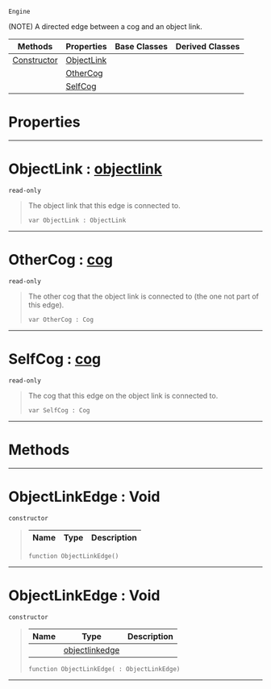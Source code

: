  `Engine`

(NOTE) A directed edge between a cog and an object link.

|Methods|Properties|Base Classes|Derived Classes|
|---|---|---|---|
|[ Constructor](https://plasmaengine.github.io/PlasmaDocs/Plasma1/C++/code_reference/class_reference/objectlinkedge.markdown#objectlinkedge-void)|[ ObjectLink](https://plasmaengine.github.io/PlasmaDocs/Plasma1/C++/code_reference/class_reference/objectlinkedge.markdown#objectlink-plasma-engine-d)| | |
| |[ OtherCog](https://plasmaengine.github.io/PlasmaDocs/Plasma1/C++/code_reference/class_reference/objectlinkedge.markdown#othercog-plasma-engine-doc)| | |
| |[ SelfCog](https://plasmaengine.github.io/PlasmaDocs/Plasma1/C++/code_reference/class_reference/objectlinkedge.markdown#selfcog-plasma-engine-docu)| | |


 #  Properties


---  
 #  ObjectLink : [objectlink](https://plasmaengine.github.io/PlasmaDocs/Plasma1/C++/code_reference/class_reference/objectlink.markdown)

 `read-only`

> The object link that this edge is connected to.
> ``` lang=cpp, name=Lightning
> var ObjectLink : ObjectLink


---  
 #  OtherCog : [cog](https://plasmaengine.github.io/PlasmaDocs/Plasma1/C++/code_reference/class_reference/cog.markdown)

 `read-only`

> The other cog that the object link is connected to (the one not part of this edge).
> ``` lang=cpp, name=Lightning
> var OtherCog : Cog


---  
 #  SelfCog : [cog](https://plasmaengine.github.io/PlasmaDocs/Plasma1/C++/code_reference/class_reference/cog.markdown)

 `read-only`

> The cog that this edge on the object link is connected to.
> ``` lang=cpp, name=Lightning
> var SelfCog : Cog


---  
 #  Methods


---  
 #  ObjectLinkEdge : Void

 `constructor`

> 
> |Name|Type|Description|
> |---|---|---|
> ``` lang=cpp, name=Lightning
> function ObjectLinkEdge()
> ``` 


---  
 #  ObjectLinkEdge : Void

 `constructor`

> 
> |Name|Type|Description|
> |---|---|---|
> ||[objectlinkedge](https://plasmaengine.github.io/PlasmaDocs/Plasma1/C++/code_reference/class_reference/objectlinkedge.markdown)| |
> ``` lang=cpp, name=Lightning
> function ObjectLinkEdge( : ObjectLinkEdge)
> ``` 


---  
 

 